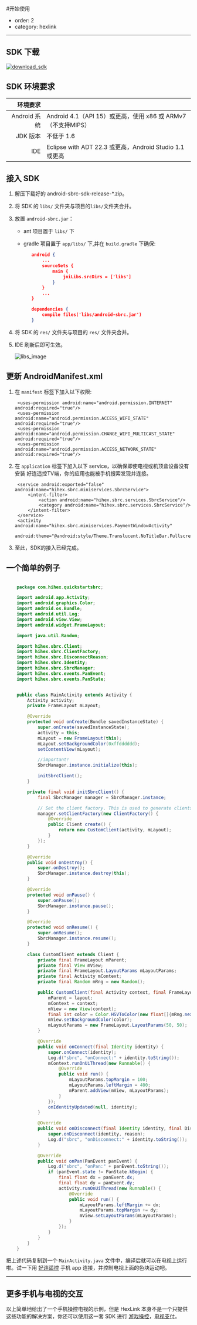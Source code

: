 #开始使用

- order: 2
- category: hexlink

---
## SDK 下载

[![download_sdk](../static/download-sdk.png)](../demo/android-sbrc-sdk-release-2015-03-05-2e0633d-with-demo.zip)

## SDK 环境要求

| 环境要求     |                                                              |
| -----------: | ------------------------------------------------------------ |
| Android 系统 | Android 4.1（API 15）或更高，使用 x86 或 ARMv7（不支持MIPS） |
| JDK 版本     | 不低于 1.6                                                   |
| IDE          | Eclipse with ADT 22.3 或更高，Android Studio 1.1 或更高      |


## 接入 SDK

1. 解压下载好的 android-sbrc-sdk-release-*.zip。

2. 将 SDK 的 `libs/` 文件夹与项目的`libs/`文件夹合并。

3. 放置 `android-sbrc.jar`：

   - ant 项目置于 `libs/` 下

   - gradle 项目置于 `app/libs/` 下,并在 `build.gradle` 下确保:
     
     ```json
        android {
            ...
            sourceSets {
                main {
                    jniLibs.srcDirs = ['libs']
                }
            }
            ...
        }

        dependencies {
            compile files('libs/android-sbrc.jar')
        }
     ```

4. 将 SDK 的 `res/` 文件夹与项目的 `res/` 文件夹合并。

5. IDE 刷新后即可生效。

   ![libs_image](../static/libs.png)

## 更新 AndroidManifest.xml

1. 在 `manifest` 标签下加入以下权限:

        <uses-permission android:name="android.permission.INTERNET" android:required="true"/>
        <uses-permission android:name="android.permission.ACCESS_WIFI_STATE" android:required="true"/>
        <uses-permission android:name="android.permission.CHANGE_WIFI_MULTICAST_STATE" android:required="true"/>
        <uses-permission android:name="android.permission.ACCESS_NETWORK_STATE" android:required="true"/>

2. 在 `application` 标签下加入以下 service，以确保即使电视或机顶盒设备没有安装 好连遥控TV端，你的应用也能被手机搜索发现并连接。

        <service android:exported="false" android:name="hihex.sbrc.miniservices.SbrcService">
            <intent-filter>
                <action android:name="hihex.sbrc.services.SbrcService"/>
                <category android:name="hihex.sbrc.services.SbrcService"/>
            </intent-filter>
        </service>
        <activity android:name="hihex.sbrc.miniservices.PaymentWindowActivity"
            android:theme="@android:style/Theme.Translucent.NoTitleBar.Fullscreen"/>

3. 至此，SDK的接入已经完成。

## 一个简单的例子

```java

	package com.hihex.quickstartsbrc;

    import android.app.Activity;
    import android.graphics.Color;
    import android.os.Bundle;
    import android.util.Log;
    import android.view.View;
    import android.widget.FrameLayout;

    import java.util.Random;

    import hihex.sbrc.Client;
    import hihex.sbrc.ClientFactory;
    import hihex.sbrc.DisconnectReason;
    import hihex.sbrc.Identity;
    import hihex.sbrc.SbrcManager;
    import hihex.sbrc.events.PanEvent;
    import hihex.sbrc.events.PanState;


    public class MainActivity extends Activity {
        Activity activity;
        private FrameLayout mLayout;

        @Override
        protected void onCreate(Bundle savedInstanceState) {
            super.onCreate(savedInstanceState);
            activity = this;
            mLayout = new FrameLayout(this);
            mLayout.setBackgroundColor(0xffdddddd);
            setContentView(mLayout);

            //important!
            SbrcManager.instance.initialize(this);

            initSbrcClient();
        }

        private final void initSbrcClient() {
            final SbrcManager manager = SbrcManager.instance;

            // Set the client factory. This is used to generate clients for receiving events.
            manager.setClientFactory(new ClientFactory() {
                @Override
                public Client create() {
                    return new CustomClient(activity, mLayout);
                }
            });
        }

        @Override
        public void onDestroy() {
            super.onDestroy();
            SbrcManager.instance.destroy(this);
        }

        @Override
        protected void onPause() {
            super.onPause();
            SbrcManager.instance.pause();
        }

        @Override
        protected void onResume() {
            super.onResume();
            SbrcManager.instance.resume();
        }

        class CustomClient extends Client {
            private final FrameLayout mParent;
            private final View mView;
            private final FrameLayout.LayoutParams mLayoutParams;
            private final Activity mContext;
            private final Random mRng = new Random();

            public CustomClient(final Activity context, final FrameLayout layout) {
                mParent = layout;
                mContext = context;
                mView = new View(context);
                final int color = Color.HSVToColor(new float[]{mRng.nextFloat() * 360, 1, 1});
                mView.setBackgroundColor(color);
                mLayoutParams = new FrameLayout.LayoutParams(50, 50);
            }

            @Override
            public void onConnect(final Identity identity) {
                super.onConnect(identity);
                Log.d("sbrc", "onConnect:" + identity.toString());
                mContext.runOnUiThread(new Runnable() {
                    @Override
                    public void run() {
                        mLayoutParams.topMargin = 100;
                        mLayoutParams.leftMargin = 400;
                        mParent.addView(mView, mLayoutParams);
                    }
                });
                onIdentityUpdated(null, identity);
            }

            @Override
            public void onDisconnect(final Identity identity, final DisconnectReason reason) {
                super.onDisconnect(identity, reason);
                Log.d("sbrc", "onDisconnect:" + identity.toString());
            }

            @Override
            public void onPan(PanEvent panEvent) {
                Log.d("sbrc", "onPan:" + panEvent.toString());
                if (panEvent.state != PanState.kBegin) {
                    final float dx = panEvent.dx;
                    final float dy = panEvent.dy;
                    activity.runOnUiThread(new Runnable() {
                        @Override
                        public void run() {
                            mLayoutParams.leftMargin += dx;
                            mLayoutParams.topMargin += dy;
                            mView.setLayoutParams(mLayoutParams);
                        }
                    });
                }
            }
        }
    }

```

把上述代码复制到一个 `MainActivity.java` 文件中，编译后就可以在电视上运行啦。试一下用 [好连遥控](http://www.hihex.com) 手机 app 连接，并控制电视上面的色块运动吧。

---

## 更多手机与电视的交互

以上简单地给出了一个手机操控电视的示例，但是 HexLink 本身不是一个只提供这些功能的解决方案，你还可以使用这一套 SDK 进行 [游戏操控](/docs/control.html)，[电视支付](/docs/payment.html)。

